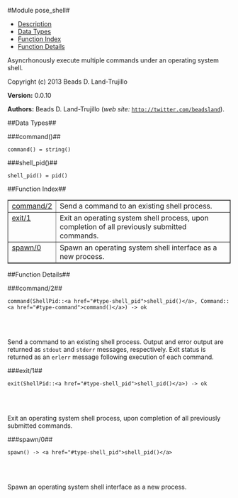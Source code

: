 

#Module pose_shell#
* [Description](#description)
* [Data Types](#types)
* [Function Index](#index)
* [Function Details](#functions)


Asyncrhonously execute multiple commands under an operating
system shell.

Copyright (c) 2013 Beads D. Land-Trujillo

__Version:__ 0.0.10

__Authors:__ Beads D. Land-Trujillo (_web site:_ [`http://twitter.com/beadsland`](http://twitter.com/beadsland)).
<a name="types"></a>

##Data Types##




###<a name="type-command">command()</a>##



	command() = string()



###<a name="type-shell_pid">shell_pid()</a>##



	shell_pid() = pid()
<a name="index"></a>

##Function Index##


<table width="100%" border="1" cellspacing="0" cellpadding="2" summary="function index"><tr><td valign="top"><a href="#command-2">command/2</a></td><td>Send a command to an existing shell process.</td></tr><tr><td valign="top"><a href="#exit-1">exit/1</a></td><td>Exit an operating system shell process, upon completion of all
previously submitted commands.</td></tr><tr><td valign="top"><a href="#spawn-0">spawn/0</a></td><td>Spawn an operating system shell interface as a new process.</td></tr></table>


<a name="functions"></a>

##Function Details##

<a name="command-2"></a>

###command/2##


	command(ShellPid::<a href="#type-shell_pid">shell_pid()</a>, Command::<a href="#type-command">command()</a>) -> ok
<br></br>


Send a command to an existing shell process.  Output and error output
are returned as `stdout` and `stderr` messages, respectively.  Exit status
is returned as an `erlerr` message following execution of each command.<a name="exit-1"></a>

###exit/1##


	exit(ShellPid::<a href="#type-shell_pid">shell_pid()</a>) -> ok
<br></br>


Exit an operating system shell process, upon completion of all
previously submitted commands.<a name="spawn-0"></a>

###spawn/0##


	spawn() -> <a href="#type-shell_pid">shell_pid()</a>
<br></br>


Spawn an operating system shell interface as a new process.